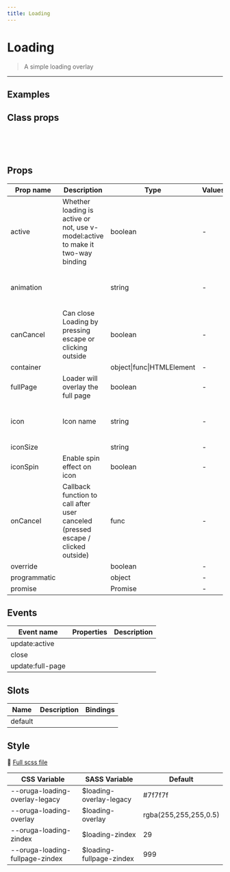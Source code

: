 ```yaml
---
title: Loading
---
```


# Loading

> A simple loading overlay

> <CarbonAds />

---

## Examples

 <exampleloading />

## Class props

<br />

<inspectorloading />

<br />
<br />

## Props

| Prop name    | Description                                                                      | Type                      | Values | Default                                                                                                                                  |
| ------------ | -------------------------------------------------------------------------------- | ------------------------- | ------ | ---------------------------------------------------------------------------------------------------------------------------------------- |
| active       | Whether loading is active or not, use v-model:active to make it two-way binding  | boolean                   | -      |                                                                                                                                          |
| animation    |                                                                                  | string                    | -      | <div>From <b>config</b></div><br><code style='white-space: nowrap; padding: 0;'> loading: {<br>&nbsp;&nbsp;animation: 'fade'<br>}</code> |
| canCancel    | Can close Loading by pressing escape or clicking outside                         | boolean                   | -      | false                                                                                                                                    |
| container    |                                                                                  | object\|func\|HTMLElement | -      |                                                                                                                                          |
| fullPage     | Loader will overlay the full page                                                | boolean                   | -      | true                                                                                                                                     |
| icon         | Icon name                                                                        | string                    | -      | <div>From <b>config</b></div><br><code style='white-space: nowrap; padding: 0;'> loading: {<br>&nbsp;&nbsp;icon: 'loading'<br>}</code>   |
| iconSize     |                                                                                  | string                    | -      | 'medium'                                                                                                                                 |
| iconSpin     | Enable spin effect on icon                                                       | boolean                   | -      | true                                                                                                                                     |
| onCancel     | Callback function to call after user canceled (pressed escape / clicked outside) | func                      | -      | Default function (see source code)                                                                                                       |
| override     |                                                                                  | boolean                   | -      |                                                                                                                                          |
| programmatic |                                                                                  | object                    | -      |                                                                                                                                          |
| promise      |                                                                                  | Promise                   | -      |                                                                                                                                          |

## Events

| Event name       | Properties | Description |
| ---------------- | ---------- | ----------- |
| update:active    |            |
| close            |            |
| update:full-page |            |

## Slots

| Name    | Description | Bindings |
| ------- | ----------- | -------- |
| default |             |          |

## Style

📄 [Full scss file](https://github.com/oruga-ui/oruga/blob/master/packages/oruga/src/scss/components/__loading.scss.scss)

| CSS Variable                    | SASS Variable             | Default               |
| ------------------------------- | ------------------------- | --------------------- |
| --oruga-loading-overlay-legacy  | \$loading-overlay-legacy  | #7f7f7f               |
| --oruga-loading-overlay         | \$loading-overlay         | rgba(255,255,255,0.5) |
| --oruga-loading-zindex          | \$loading-zindex          | 29                    |
| --oruga-loading-fullpage-zindex | \$loading-fullpage-zindex | 999                   |

